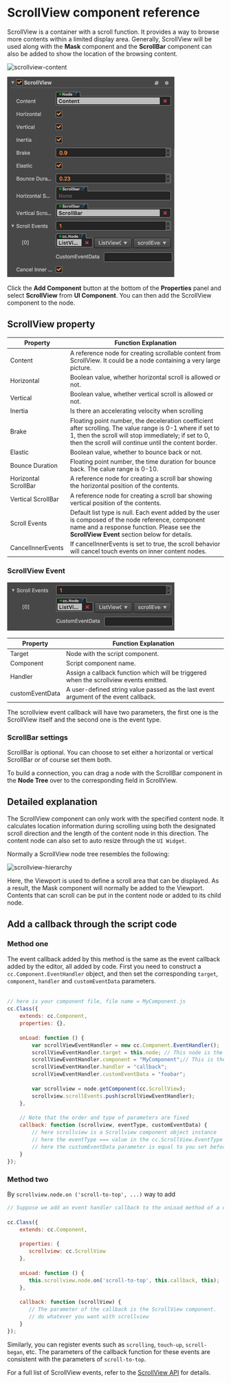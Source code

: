 # ScrollView component reference

ScrollView is a container with a scroll function. It provides a way to browse more contents within a limited display area. Generally, ScrollView will be used along with the **Mask** component and the **ScrollBar** component can also be added to show the location of the browsing content.

![scrollview-content](./scrollview/scrollview-content.png)

![scrollview-inspector](./scrollview/scrollview-inspector.png)

Click the **Add Component** button at the bottom of the **Properties** panel and select **ScrollView** from **UI Component**. You can then add the ScrollView component to the node.

## ScrollView property

| Property |   Function Explanation
| -------------- | ----------- |
| Content    | A reference node for creating scrollable content from ScrollView. It could be a node containing a very large picture.
| Horizontal | Boolean value, whether horizontal scroll is allowed or not.
| Vertical   | Boolean value, whether vertical scroll is allowed or not.
| Inertia    | Is there an accelerating velocity when scrolling
| Brake      | Floating point number, the deceleration coefficient after scrolling. The value range is 0-1 where if set to 1, then the scroll will stop immediately; if set to 0, then the scroll will continue until the content border.
| Elastic              | Boolean value, whether to bounce back or not.
| Bounce Duration      | Floating point number, the time duration for bounce back. The calue range is 0-10.
| Horizontal ScrollBar | A reference node for creating a scroll bar showing the horizontal position of the contents.
| Vertical ScrollBar   | A reference node for creating a scroll bar showing vertical position of the contents.
| Scroll Events        | Default list type is null. Each event added by the user is composed of the node reference, component name and a response function. Please see the **ScrollView Event** section below for details.
| CancelInnerEvents	   | If cancelInnerEvents is set to true, the scroll behavior will cancel touch events on inner content nodes.

### ScrollView Event

![scrollview-event](./scrollview/scrollview-event.png)

| Property |   Function Explanation
| -------------- | ----------- |
| Target          | Node with the script component.  |
| Component       | Script component name.           |
| Handler         | Assign a callback function which will be triggered when the scrollview events emitted.     |
| customEventData | A user-defined string value passed as the last event argument of the event callback.       |

The scrollview event callback will have two parameters, the first one is the ScrollView itself and the second one is the event type.

### ScrollBar settings

ScrollBar is optional. You can choose to set either a horizontal or vertical ScrollBar or of course set them both.

To build a connection, you can drag a node with the ScrollBar component in the **Node Tree** over to the corresponding field in ScrollView.

## Detailed explanation

The ScrollView component can only work with the specified content node. It calculates location information during scrolling using both the designated scroll direction and the length of the content node in this direction. The content node can also set to auto resize through the `UI Widget`.

Normally a ScrollView node tree resembles the following:

![scrollview-hierarchy](./scrollview/scrollview-hierarchy.png)

Here, the Viewport is used to define a scroll area that can be displayed. As a result, the Mask component will normally be added to the Viewport. Contents that can scroll can be put in the content node or added to its child node.

## Add a callback through the script code

### Method one

The event callback added by this method is the same as the event callback added by the editor, all added by code. First you need to construct a `cc.Component.EventHandler` object, and then set the corresponding `target`, `component`, `handler` and `customEventData` parameters.

```js

// here is your component file, file name = MyComponent.js
cc.Class({
    extends: cc.Component,
    properties: {},

    onLoad: function () {
        var scrollViewEventHandler = new cc.Component.EventHandler();
        scrollViewEventHandler.target = this.node; // This node is the node to which your event handler code component belongs
        scrollViewEventHandler.component = "MyComponent";// This is the code file name
        scrollViewEventHandler.handler = "callback";
        scrollViewEventHandler.customEventData = "foobar";

        var scrollview = node.getComponent(cc.ScrollView);
        scrollview.scrollEvents.push(scrollViewEventHandler);
    },

	// Note that the order and type of parameters are fixed
    callback: function (scrollview, eventType, customEventData) {
        // here scrollview is a Scrollview component object instance
        // here the eventType === value in the cc.ScrollView.EventType enum
        // here the customEventData parameter is equal to you set before the "foobar"
    }
});
```

### Method two

By `scrollview.node.on ('scroll-to-top', ...)` way to add

```js
// Suppose we add an event handler callback to the onLoad method of a component and handle the event in the callback function:

cc.Class({
    extends: cc.Component,

    properties: {
       scrollview: cc.ScrollView
    },

    onLoad: function () {
       this.scrollview.node.on('scroll-to-top', this.callback, this);
    },

    callback: function (scrollView) {
       // The parameter of the callback is the ScrollView component.
       // do whatever you want with scrollview
    }
});
```

Similarly, you can register events such as `scrolling`, `touch-up`, `scroll-began`, etc. The parameters of the callback function for these events are consistent with the parameters of `scroll-to-top`.

For a full list of ScrollView events, refer to the [ScrollView API](../../../api/en/classes/ScrollView.html) for details.
